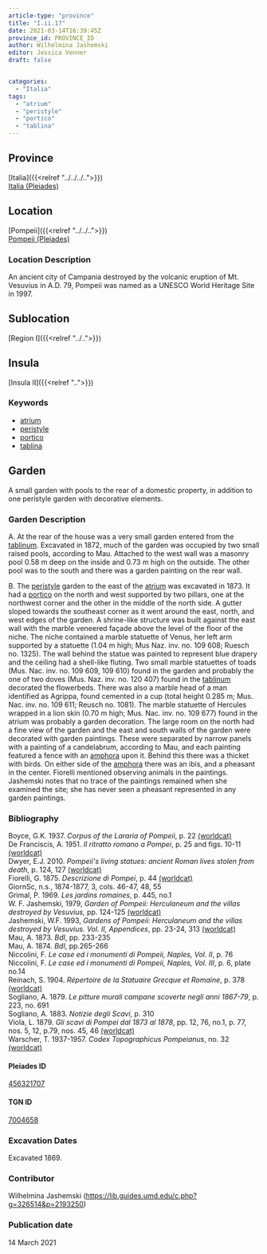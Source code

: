 ```yaml
---
article-type: "province"
title: "I.ii.17"
date: 2021-03-14T16:39:45Z
province_id: PROVINCE_ID
author: Wilhelmina Jashemski
editor: Jessica Venner
draft: false


categories:
  - "Italia"
tags:
  - "atrium"
  - "peristyle"
  - "portico"
  - "tablina"
---
```


## Province
[Italia]({{<relref "../../../..">}}) \
[Italia (Pleiades)](https://pleiades.stoa.org/places/1052)

## Location
[Pompeii]({{<relref "../../..">}}) \
[Pompeii (Pleiades)](https://pleiades.stoa.org/places/433032)


### Location Description
An ancient city of Campania destroyed by the volcanic eruption of Mt. Vesuvius in A.D. 79, Pompeii was named as a UNESCO World Heritage Site in 1997.

## Sublocation
[Region I]({{<relref "../..">}})
## Insula
[Insula II]({{<relref "..">}})

### Keywords
- [atrium](http://vocab.getty.edu/page/aat/300004097)
- [peristyle](http://vocab.getty.edu/page/aat/300080971)
- [portico](http://vocab.getty.edu/page/aat/300004145)
- [tablina](http://vocab.getty.edu/page/aat/300004180)

## Garden
A small garden with pools to the rear of a domestic property, in addition to one peristyle garden with decorative elements.

### Garden Description
A. At the rear of the house was a very small garden entered from the [tablinum](http://vocab.getty.edu/page/aat/300004180). Excavated in 1872, much of the garden was occupied by two small raised pools, according to Mau.  Attached to the west wall was a masonry pool 0.58 m deep on the inside and 0.73 m high on the outside. The other pool was to the south and there was a garden painting on the rear wall.

B. The [peristyle](http://vocab.getty.edu/page/aat/300080971) garden to the east of the [atrium](http://vocab.getty.edu/page/aat/300004097) was excavated in 1873. It had a [portico](http://vocab.getty.edu/page/aat/300004145) on the north and west supported by two pillars, one at the northwest corner and the other in the middle of the north side. A gutter sloped towards the southeast corner as it went around the east, north, and west edges of the garden. A shrine-like structure was built against the east wall with the marble veneered façade above the level of the floor of the niche. The niche contained a marble statuette of Venus, her left arm supported by a statuette (1.04 m high; Mus Naz. inv. no. 109 608; Ruesch no. 1325). The wall behind the statue was painted to represent blue drapery and the ceiling had a shell-like fluting. Two small marble statuettes of toads (Mus. Nac. inv. no. 109 609, 109 610) found in the garden and probably the one of two doves (Mus. Naz. inv. no. 120 407) found in the [tablinum](http://vocab.getty.edu/page/aat/300004180) decorated the flowerbeds.  There was also a marble head of a man identified as Agrippa, found cemented in a cup (total height 0.285 m; Mus. Nac. inv. no. 109 611; Reusch no. 1081). The marble statuette of Hercules wrapped in a lion skin (0.70 m high; Mus. Nac. inv. no. 109 677) found in the atrium was probably a garden decoration. The large room on the north had a fine view of the garden and the east and south walls of the garden were decorated with garden paintings. These were separated by narrow panels with a painting of a candelabrum, according to Mau, and each painting featured a fence with an [amphora](http://vocab.getty.edu/page/aat/300148696) upon it. Behind this there was a thicket with birds. On either side of the [amphora](http://vocab.getty.edu/page/aat/300148696) there was an ibis, and a pheasant in the center. Fiorelli mentioned observing animals in the paintings. Jashemski notes that no trace of the paintings remained when she examined the site; she has never seen a pheasant represented in any garden paintings.


### Bibliography

Boyce, G.K. 1937. *Corpus of the Lararia of Pompeii*, p. 22 [(worldcat)](https://www.worldcat.org/title/corpus-of-the-lararia-of-pompeii/oclc/892026154&referer=brief_results)  
De Franciscis, A. 1951. *Il ritratto romano a Pompei*, p. 25 and figs. 10-11 [(worldcat)](https://www.worldcat.org/title/ritratto-romano-a-pompei/oclc/2080923)  
Dwyer, E.J. 2010. *Pompeii's living statues: ancient Roman lives stolen from death*, p. 124, 127   [(worldcat)](https://www.worldcat.org/title/pompeiis-living-statues-ancient-roman-lives-stolen-from-death/oclc/885382781)  
Fiorelli, G. 1875. *Descrizione di Pompei*, p. 44 [(worldcat)](https://www.worldcat.org/title/descrizione-di-pompei/oclc/9528380)    
GiornSc, n.s., 1874-1877, 3, cols. 46-47, 48, 55  
Grimal, P. 1969. *Les jardins romaines*, p. 445, no.1  
W. F. Jashemski, 1979, *Garden of Pompeii: Herculaneum and the villas destroyed by Vesuvius,* pp. 124-125 [(worldcat)](https://www.worldcat.org/title/gardens-of-pompeii-1/oclc/312003872&referer=brief_results)  
Jashemski, W.F. 1993, *Gardens of Pompeii: Herculaneum and the villas destroyed by Vesuvius. Vol. II, Appendices*, pp. 23-24, 313 [(worldcat)](https://www.worldcat.org/title/gardens-of-pompeii-herculaneum-and-the-villas-destroyed-by-vesuvius-volume-2-appendices/oclc/222353569)  
Mau, A. 1873. *BdI*, pp. 233-235  
Mau, A. 1874. *BdI*, pp.265-266  
Niccolini, F. *Le case ed i monumenti di Pompeii, Naples, Vol. II*, p. 76  
Niccolini, F. *Le case ed i monumenti di Pompeii, Naples, Vol. III*, p. 6, plate no.14  
Reinach, S. 1904. *Répertoire de la Statuaire Grecque et Romaine*, p. 378 [(worldcat)](https://www.worldcat.org/title/repertoire-de-la-statuaire-grecque-et-romaine-4-quatre-mille-statues-antiques/oclc/162793550&referer=brief_results)  
Sogliano, A. 1879. *Le pitture murali campane scoverte negli anni 1867-79*, p. 223, no. 691  
Sogliano, A. 1883. *Notizie degli Scavi*, p. 310   
Viola, L. 1879. *Gli scavi di Pompei dal 1873 al 1878*, pp. 12, 76, no.1, p. 77, nos. 5, 12, p.79, nos. 45, 46 [(worldcat)](https://www.worldcat.org/title/scavi-di-pompei-dal-1873-al-1878/oclc/254502217&referer=brief_results)  
Warscher, T. 1937-1957. *Codex Topographicus Pompeianus*, no. 32 [(worldcat)](https://www.worldcat.org/title/codex-topographicus-pompeianus-1937-1957-and-undated/oclc/974375313&referer=brief_results)  

<!--#### Periodo ID-->

<!-- [PERIODO_ID](https://pleiades.stoa.org/places/PLEIADES_ID) -->

#### Pleiades ID
[456321707](https://pleiades.stoa.org/places/456321707)

#### TGN ID
[7004658](http://vocab.getty.edu/page/tgn/7004658)

###  Excavation Dates
Excavated 1869.

### Contributor
Wilhelmina Jashemski (https://lib.guides.umd.edu/c.php?g=326514&p=2193250)


### Publication date
14 March 2021
<!-- Format: dd MONTH_NAME yyyy -->

<!-- DATE -->
